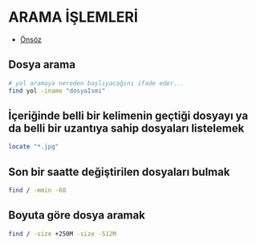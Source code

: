 # ARAMA İŞLEMLERİ

- [Önsöz](https://github.com/cicekhasan/DersNotlarim)


## Dosya arama 

```bash
# yol aramaya nereden başlıyacağını ifade eder...
find yol -iname "dosyaIsmi"
```

## İçeriğinde belli bir kelimenin geçtiği dosyayı ya da belli bir uzantıya sahip dosyaları listelemek

```bash
locate "*.jpg"
```

## Son bir saatte değiştirilen dosyaları bulmak

```bash
find / -mmin -60
```

## Boyuta göre dosya aramak

```bash
find / -size +250M -size -512M
```
